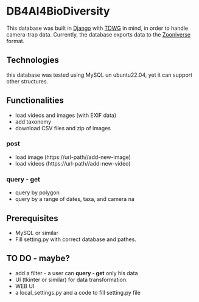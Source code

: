 # DB4AI4BioDiversity

This database was built in [Django](https://www.djangoproject.com/) with [TDWG](https://www.tdwg.org/) in mind, in order to handle camera-trap data.
Currently, the database exports data to the [Zooniverse](https://www.zooniverse.org/) format.

## Technologies
this database was tested using MySQL un ubuntu22.04, yet it can support other structures.

## Functionalities
- load videos and images (with EXIF data)
- add taxonomy
- download CSV files and zip of images

### post 
- load image (https://url-path//add-new-image)
- load videos (https://url-path//add-new-video)

### query - get
- query by polygon
- query by a range of dates, taxa, and camera na

## Prerequisites
- MySQL or similar
- Fill setting.py with correct database and pathes. 

## TO DO - maybe?
- add a filter - a user can **query - get** only his data
- UI (tkinter or similar) for data transformation.
- WEB UI
- a local_settings.py and a code to fill setting.py file 

  
